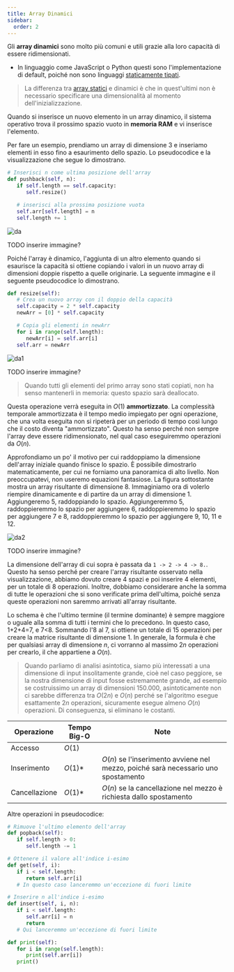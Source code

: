 ```yaml
---
title: Array Dinamici
sidebar:
  order: 2
---
```


Gli **array dinamici** sono molto più comuni e utili grazie alla loro capacità di essere ridimensionati.

- In linguaggio come JavaScript o Python questi sono l'implementazione di default, poiché non sono linguaggi <a href="https://it.wikipedia.org/wiki/Tipizzazione_statica" target="_blank">staticamente tipati</a>.

> La differenza tra [array statici](/ds/static-array) e dinamici è che in quest'ultimi non è necessario specificare una dimensionalità al momento dell'inizializzazione.

Quando si inserisce un nuovo elemento in un array dinamico, il sistema operativo trova il prossimo spazio vuoto in **memoria RAM** e vi inserisce l'elemento.

Per fare un esempio, prendiamo un array di dimensione 3 e inseriamo elementi in esso fino a esaurimento dello spazio. Lo pseudocodice e la visualizzazione che segue lo dimostrano.

```python
# Inserisci n come ultima posizione dell'array
def pushback(self, n):
   if self.length == self.capacity:
      self.resize()

   # inserisci alla prossima posizione vuota
   self.arr[self.length] = n
   self.length += 1
```

![da](/imgs/dynamic-array.png)

TODO inserire immagine?

Poiché l'array è dinamico, l'aggiunta di un altro elemento quando si esaurisce la capacità si ottiene copiando i valori in un nuovo array di dimensioni doppie rispetto a quelle originarie. La seguente immagine e il seguente pseudocodice lo dimostrano.

```python
def resize(self):
   # Crea un nuovo array con il doppio della capacità
   self.capacity = 2 * self.capacity
   newArr = [0] * self.capacity

   # Copia gli elementi in newArr
   for i in range(self.length):
      newArr[i] = self.arr[i]
   self.arr = newArr
```

![da1](/imgs/dynamic-array-1.png)

TODO inserire immagine?

> Quando tutti gli elementi del primo array sono stati copiati, non ha senso mantenerli in memoria: questo spazio sarà deallocato.

Questa operazione verrà eseguita in $O(1)$ **ammortizzato**. La complessità temporale ammortizzata è il tempo medio impiegato per ogni operazione, che una volta eseguita non si ripeterà per un periodo di tempo così lungo che il costo diventa "ammortizzato". Questo ha senso perché non sempre l'array deve essere ridimensionato, nel qual caso eseguiremmo operazioni da $O(n)$.

Approfondiamo un po' il motivo per cui raddoppiamo la dimensione dell'array iniziale quando finisce lo spazio. È possibile dimostrarlo matematicamente, per cui ne forniamo una panoramica di alto livello. Non preoccupatevi, non useremo equazioni fantasiose. La figura sottostante mostra un array risultante di dimensione 8. Immaginiamo ora di volerlo riempire dinamicamente e di partire da un array di dimensione 1. Aggiungeremo 5, raddoppiando lo spazio. Aggiungeremmo 5, raddoppieremmo lo spazio per aggiungere 6, raddoppieremmo lo spazio per aggiungere 7 e 8, raddoppieremmo lo spazio per aggiungere 9, 10, 11 e 12.

![da2](/imgs/dynamic-array-2.png)

TODO inserire immagine?

La dimensione dell'array di cui sopra è passata da `1 -> 2 -> 4 -> 8.`.
Questo ha senso perché per creare l'array risultante osservato nella visualizzazione, abbiamo dovuto creare 4 spazi e poi inserire 4 elementi, per un totale di 8 operazioni. Inoltre, dobbiamo considerare anche la somma di tutte le operazioni che si sono verificate prima dell'ultima, poiché senza queste operazioni non saremmo arrivati all'array risultante.

Lo schema è che l'ultimo termine (il termine dominante) è sempre maggiore o uguale alla somma di tutti i termini che lo precedono. In questo caso, 1+2+4=7, e 7<8. Sommando l'8 al
7, si ottiene un totale di 15 operazioni per creare la matrice risultante di dimensione 1. In generale, la formula è che per qualsiasi array di dimensione $n$, ci vorranno al massimo $2n$ operazioni per crearlo, il che appartiene a $O(n)$.

> Quando parliamo di analisi asintotica, siamo più interessati a una dimensione di input insolitamente grande, cioè nel caso peggiore, se la nostra dimensione di input fosse estremamente grande, ad esempio se costruissimo un array di dimensioni 150.000, asintoticamente non ci sarebbe differenza tra $O(2n)$ e $O(n)$ perché se l'algoritmo esegue esattamente $2n$ operazioni, sicuramente esegue almeno $O(n)$ operazioni. Di conseguenza, si eliminano le costanti.

| Operazione | Tempo Big-O | Note |
| --------- | ---------- | ----- |
| Accesso | $O(1)$ | |
| Inserimento | $O(1)*$ | $O(n)$ se l'inserimento avviene nel mezzo, poiché sarà necessario uno spostamento |
| Cancellazione | $O(1)*$ | $O(n)$ se la cancellazione nel mezzo è richiesta dallo spostamento |

Altre operazioni in pseudocodice:

```python
# Rimuove l'ultimo elemento dell'array
def popback(self):
   if self.length > 0:
      self.length -= 1

# Ottenere il valore all'indice i-esimo
def get(self, i):
   if i < self.length:
      return self.arr[i]
   # In questo caso lanceremmo un'eccezione di fuori limite

# Inserire n all'indice i-esimo
def insert(self, i, n):
   if i < self.length:
      self.arr[i] = n
      return
   # Qui lanceremmo un'eccezione di fuori limite

def print(self):
   for i in range(self.length):
      print(self.arr[i])
   print()
```
